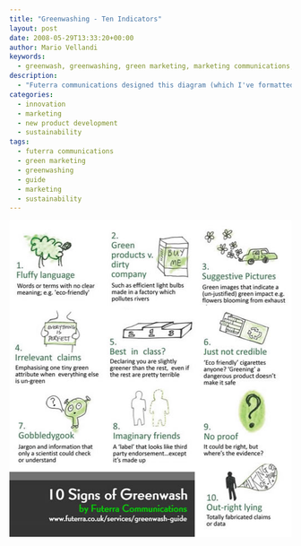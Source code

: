 ```yaml
---
title: "Greenwashing - Ten Indicators"
layout: post
date: 2008-05-29T13:33:20+00:00
author: Mario Vellandi
keywords:
  - greenwash, greenwashing, green marketing, marketing communications, diagram, infographic, futerra communications, ethical communication
description:
  - "Futerra communications designed this diagram (which I've formatted to best fit the screen) on greenwash examples and styles. Ethical brand communication is key"
categories:
  - innovation
  - marketing
  - new product development
  - sustainability
tags:
  - futerra communications
  - green marketing
  - greenwashing
  - guide
  - marketing
  - sustainability
---
```

<img class="size-full wp-image-258 aligncenter" src="/images/2008/futerra-greenwashing2.jpg" alt="10 signs of greenwashing infographic" width="510" height="565" />
